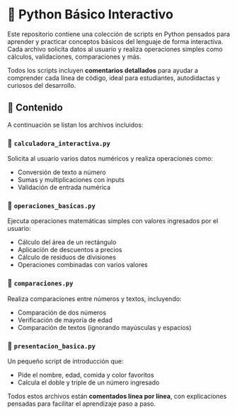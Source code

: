 # 🐍 Python Básico Interactivo

Este repositorio contiene una colección de scripts en Python pensados para aprender y practicar conceptos básicos del lenguaje de forma interactiva. Cada archivo solicita datos al usuario y realiza operaciones simples como cálculos, validaciones, comparaciones y más.

Todos los scripts incluyen **comentarios detallados** para ayudar a comprender cada línea de código, ideal para estudiantes, autodidactas y curiosos del desarrollo.

## 📁 Contenido

A continuación se listan los archivos incluidos:

### 🧮 `calculadora_interactiva.py`
Solicita al usuario varios datos numéricos y realiza operaciones como:
- Conversión de texto a número
- Sumas y multiplicaciones con inputs
- Validación de entrada numérica

### 📐 `operaciones_basicas.py`
Ejecuta operaciones matemáticas simples con valores ingresados por el usuario:
- Cálculo del área de un rectángulo
- Aplicación de descuentos a precios
- Cálculo de residuos de divisiones
- Operaciones combinadas con varios valores

### 🔎 `comparaciones.py`
Realiza comparaciones entre números y textos, incluyendo:
- Comparación de dos números
- Verificación de mayoría de edad
- Comparación de textos (ignorando mayúsculas y espacios)

### 👋 `presentacion_basica.py`
Un pequeño script de introducción que:
- Pide el nombre, edad, comida y color favoritos
- Calcula el doble y triple de un número ingresado

Todos estos archivos están **comentados línea por línea**, con explicaciones pensadas para facilitar el aprendizaje paso a paso.
